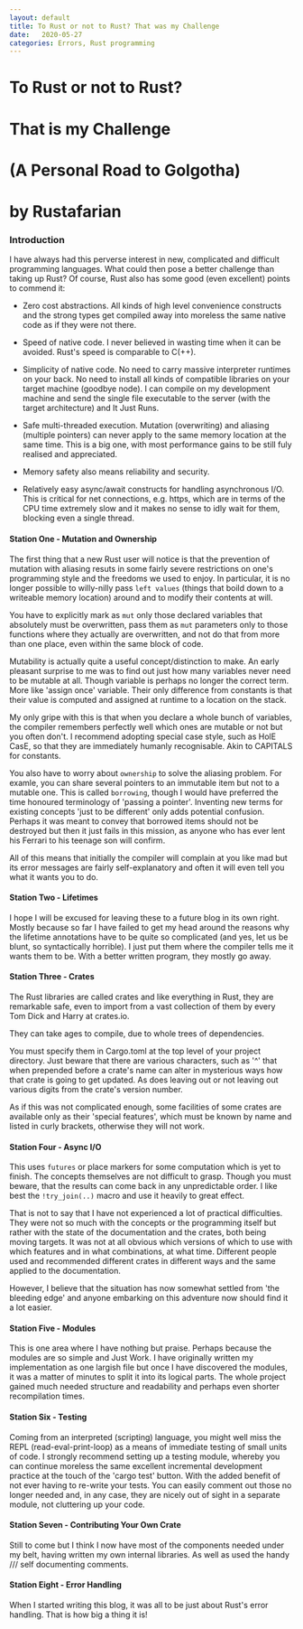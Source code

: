 ```yaml
---
layout: default
title: To Rust or not to Rust? That was my Challenge
date:   2020-05-27
categories: Errors, Rust programming
---
```

# To Rust or not to Rust?
# That is my Challenge
# (A Personal Road to Golgotha)
# by Rustafarian

### Introduction
I have always had this perverse interest in new, complicated and difficult programming languages. What could then pose a better challenge than taking up Rust? Of course, Rust also has some good  (even excellent) points to commend it: 

- Zero cost abstractions. All kinds of high level convenience constructs and the strong types  get compiled away into moreless the same native code as if they were not there.

- Speed of native code. I never believed in wasting time when it can be avoided. Rust's speed is comparable to C(++). 

- Simplicity of native code. No need to carry massive interpreter runtimes on your back. No need to install all kinds of compatible libraries on your target machine (goodbye node). I can compile on my development machine and send the single file executable to the server (with the target architecture) and It Just Runs.

- Safe multi-threaded execution. Mutation (overwriting) and aliasing (multiple pointers) can never apply to the same memory location at the same time. This is a big one, with most performance gains to be still fuly realised and appreciated.

- Memory safety also means reliability and security.

- Relatively easy async/await constructs for handling asynchronous I/O. This is critical for net  connections, e.g. https, which are in terms of the CPU time extremely slow and it makes no sense to idly wait for them, blocking even a single thread.

#### Station One - Mutation and Ownership
The first thing that a new Rust user will notice is that the prevention of mutation with aliasing resuts in some fairly severe restrictions on one's programming style and the freedoms we used to enjoy. In particular, it is no longer possible to willy-nilly pass `left values` (things that boild down to a writeable memory location) around and to modify their contents at will. 

You have to explicitly mark as `mut` only those declared variables that absolutely must be overwritten,  pass them as `mut` parameters only to those functions where they actually are overwritten, and not do that from more than one place, even within the same block of code.

Mutability is actually quite a useful concept/distinction to make. An early pleasant surprise to me was to find out just how many variables never need to be mutable at all. Though variable  is perhaps no longer the correct term. More like 'assign once' variable. Their only difference from constants is that their value is computed and assigned at runtime to a location on the stack.

My only gripe with this is that when you declare a whole bunch of variables, the compiler remembers perfectly well which ones are mutable or not but you often don't. I recommend adopting special case style, such as HolE CasE, so that they are immediately humanly recognisable. Akin to CAPITALS for constants.

You also have to worry about `ownership` to solve the aliasing problem. For examle, you can  share several pointers to an immutable item but not to a mutable one. This is called `borrowing`, though I would have preferred the time honoured terminology of 'passing a pointer'. Inventing new terms for existing concepts 'just to be different' only adds potential confusion. Perhaps it was meant to convey that borrowed items should not be destroyed but then it just fails in this mission, as anyone who has ever lent his Ferrari to his teenage son will confirm.

All of this means that initially the compiler will complain at you like mad but its error messages are fairly self-explanatory and often it will even tell you what it wants you to do.

#### Station Two - Lifetimes
I hope I will be excused for leaving these to a future blog in its own right. Mostly because so far I have failed to get my head around the reasons why the lifetime annotations have to be quite so complicated (and yes, let us be blunt, so syntactically horrible). I just put them where the compiler tells me it wants them to be. With a better written program, they mostly go away.

#### Station Three - Crates
The Rust libraries are called crates and like everything in Rust, they are remarkable safe, even to import from a vast collection of them by every Tom Dick and Harry at crates.io.

They can take ages to compile, due to whole trees of dependencies.

You must specify them in Cargo.toml at the top level of your project directory. Just beware that there are various characters, such as '^'  that when prepended before a crate's name can alter in mysterious ways how that crate is going to get updated. As does leaving out or not leaving out various digits from the crate's version number. 

As if this was not complicated enough, some facilities of some crates are available only as their 'special features', which must be known by name and listed in curly brackets, otherwise they will not work.

#### Station Four - Async I/O
This uses `futures` or place markers for some computation which is yet to finish. The concepts themselves are not difficult to grasp. Though you must beware, that the results can come back in any unpredictable order. I like best the `!try_join(..)` macro and use it heavily to great effect.

That is not to say that I have not experienced a lot of practical difficulties. They were not so much with the concepts or the programming itself but rather with the state of the documentation and the crates, both being moving targets. It was not at all obvious which versions of which to use with which features and in what combinations, at what time. Different people used and recommended different crates in different ways and the same applied to the documentation. 

However, I believe that the situation has now somewhat settled from 'the bleeding edge' and anyone embarking on this adventure now should find it a lot easier.

#### Station Five - Modules
This is one area where I have nothing but praise. Perhaps because the modules are so simple and Just Work. I have originally written my implementation as one largish file but once I have discovered the modules, it was a matter of minutes to split it into its logical parts. The whole project gained much needed structure and readability and perhaps even shorter recompilation times.

#### Station Six - Testing
Coming from an interpreted (scripting) language, you might well miss the REPL (read-eval-print-loop) as a means of immediate testing of small units of code. I strongly recommend setting up a testing module, whereby you can continue moreless the same excellent incremental development practice at the touch of the  'cargo test' button. With the added benefit of not ever having to re-write your tests. You can easily comment out those no longer needed and, in any case, they are nicely out of sight in a separate module, not cluttering up your code.

#### Station Seven - Contributing Your Own Crate
Still to come but I think I now have most of the components needed under my belt, having written my own internal libraries. As well as used the handy /// self documenting comments.

#### Station Eight - Error Handling
When I started writing this blog, it was all to be just about Rust's error handling. That is how big a thing it is!




